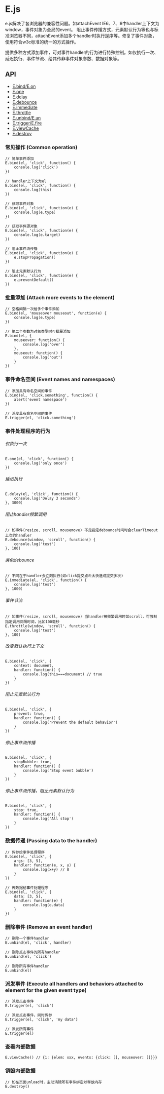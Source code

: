# E.js

e.js解决了各浏览器的兼容性问题。如attachEvent IE6、7、8中handler上下文为window，事件对象为全局的event。
阻止事件传播方式，元素默认行为等也与标准浏览器不同，attachEvent添加多个handler时执行逆序等。修复了事件对象，使用符合w3c标准的统一的方式操作。

提供多种方式添加事件，可对事件handler的行为进行特殊控制。如仅执行一次、延迟执行、事件节流、给其传非事件对象参数、数据对象等。

## API

+ [E.bind/E.on](#常见操作)
+ [E.one](#仅执行一次)
+ [E.delay](#延迟执行)
+ [E.debounce](#阻止handler频繁调用)
+ [E.immediate](#类似debounce)
+ [E.throttle](#事件节流)
+ [E.unbind/E.un](#删除事件)
+ [E.trigger/E.fire](#派发事件)
+ [E.viewCache](#查看内部数据)
+ [E.destroy](#销毁内部数据)


### 常见操作 (Common operation)

	// 简单事件添加
	E.bind(el, 'click', function() {
		console.log('click')
	})

	// handler上下文为el
	E.bind(el, 'click', function() {
		console.log(this)
	})

	// 获取事件对象
	E.bind(el, 'click', function(e) {
		console.log(e.type)
	})

	// 获取事件源对象
	E.bind(el, 'click', function(e) {
		console.log(e.target)
	})
	
	// 阻止事件流传播
	E.bind(el, 'click', function(e) {
		e.stopPropagation()
	})
	
	// 阻止元素默认行为
	E.bind(el, 'click', function(e) {
		e.preventDefault()
	})
	

### 批量添加 (Attach more events to the element)

	// 空格间隔一次给多个事件添加
	E.bind(el, 'mouseover mouseout', function(e) {
		console.log(e.type)
	})
	
	// 第二个参数为对象类型时可批量添加
	E.bind(el, {
		mouseover: function() {
			console.log('over')
		},
		mouseout: function() {
			console.log('out')
		}
	})
	
### 事件命名空间 (Event names and namespaces)

	// 添加具有命名空间的事件
	E.bind(el, 'click.something', function() {
		alert('event namespace')
	})

	// 派发具有命名空间的事件
	E.trigger(el, 'click.something')

### 事件处理程序的行为

###### 仅执行一次
	E.one(el, 'click', function() {
		console.log('only once')
	})
	
###### 延迟执行
	E.delay(el, 'click', function() {
		console.log('Delay 3 seconds')
	}, 3000)

###### 阻止handler频繁调用
	// 如事件(resize, scroll, mousemove) 不足指定debounce时间时会clearTimeout上次的handler
	E.debounce(window, 'scroll', function() {
		console.log('test')
	}, 100)

###### 类似debounce
	// 不同在于handler会立刻执行(如click提交点击太快造成提交多次)
	E.immediate(el, 'click', function() {
		console.log('test')
	}, 1000)

###### 事件节流
	// 如事件(resize, scroll, mousemove) 当handler被频繁调用时如scroll，可强制指定调用间隔时间，比如100毫秒
	E.throttle(window, 'scroll', function() {
		console.log('test')
	}, 100)
	
###### 改变默认执行上下文
	E.bind(el, 'click', {
		context: document,
		handler: function() {
			console.log(this===document) // true
		}
	})
		
###### 阻止元素默认行为
	E.bind(el, 'click', {
		prevent: true,
		handler: function() {
			console.log('Prevent the default behavior')
		}
	})

###### 停止事件流传播
	E.bind(el, 'click', {
		stopBubble: true,
		handler: function() {
			console.log('Stop event bubble')
		}
	})
	
###### 停止事件流传播，阻止元素默认行为
	E.bind(el, 'click', {
		stop: true,
		handler: function() {
			console.log('All stop')
		}
	})
	
### 数据传递 (Passing data to the handler)

	// 传参给事件处理程序
	E.bind(el, 'click', {
		args: [3, 5],
		handler: function(e, x, y) {
			console.log(x+y) // 8
		}
	})
	
	// 传数据给事件处理程序
	E.bind(el, 'click', {
		data: [3, 5],
		handler: function(e) {
			console.log(e.data)
		}
	})

### 删除事件 (Remove an event handler)

	// 删除一个事件handler
	E.unbind(el, 'click', handler)
	
	// 删除点击事件的所有handler
	E.unbind(el, 'click')
	
	// 删除所有事件handler
	E.unbind(el)

### 派发事件 (Execute all handlers and behaviors attached to element for the given event type)
	
	// 派发点击事件
	E.trigger(el, 'click')
	
	// 派发点击事件，同时传参
	E.trigger(el, 'click', 'my data')
	
	// 派发所有事件
	E.trigger(el)

### 查看内部数据
	
	E.viewCache() // {1: {elem: xxx, events: {click: [], mouseover: []}}}
	
### 销毁内部数据
	
	// 如在页面unload时，主动清除所有事件绑定以释放内存
	E.destroy()
